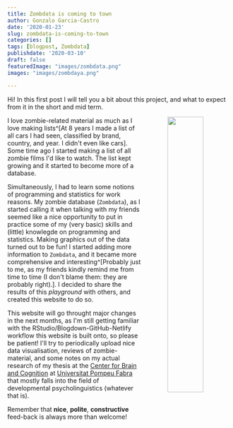 ```yaml
---
title: Zombdata is coming to town
author: Gonzalo Garcia-Castro
date: '2020-01-23'
slug: zombdata-is-coming-to-town
categories: []
tags: [blogpost, Zombdata]
publishdate: '2020-03-10'
draft: false
featuredImage: "images/zombdata.png"
images: "images/zombdaya.png"

---
```


Hi! In this first post I will tell you a bit about this project, and what to expect from it in the short and mid term.

<center><img src="/images/zombdata.png" width="40%" style="float:right" margin="40px"></center>

I love zombie-related material as much as I love making lists^[At 8 years I made a list of all cars I had seen, classified by brand, country, and year. I didn't even like cars]. Some time ago I started making a list of all zombie films I'd like to watch. The list kept growing and it started to become more of a database.

Simultaneously, I had to learn some notions of programming and statistics for work reasons. My zombie database (`Zombdata`), as I started calling it when talking with my friends seemed like a nice opportunity to put in practice some of my (very basic) skills and (little) knowlegde on programming and statistics. Making graphics out of the data turned out to be fun! I started adding more information to `Zombdata`, and it became more comprehensive and interesting^[Probably just to me, as my friends kindly remind me from time to time (I don't blame them: they are probably right).]. I decided to share the results of this *playground* with others, and created this website to do so.

This website will go throught major changes in the next months, as I'm still getting familiar with the RStudio/Blogdown-GitHub-Netlify workflow this website is built onto, so please be patient! I'll try to periodically upload nice data visualisation, reviews of zombie-material, and some notes on my actual research of my thesis at the [Center for Brain and Cognition](http://www.upf.edu/cbc) at [Universitat Pompeu Fabra](http://www.upf.edu) that mostly falls into the field of developmental psycholinguistics (whatever that is).

Remember that **nice**, **polite**, **constructive** feed-back is always more than welcome!

